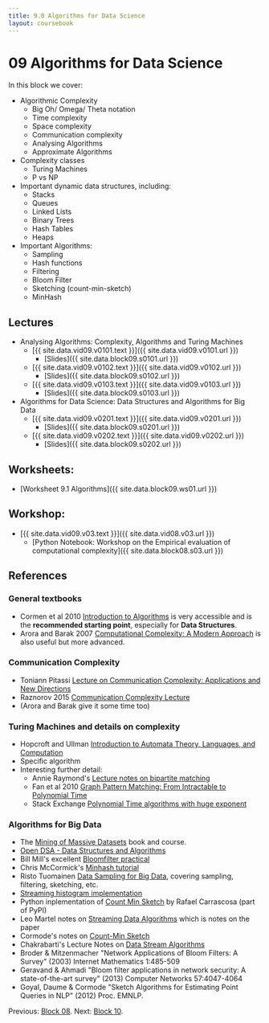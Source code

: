 ```yaml
---
title: 9.0 Algorithms for Data Science
layout: coursebook
---
```

# 09 Algorithms for Data Science

In this block we cover:

* Algorithmic Complexity
  - Big Oh/ Omega/ Theta notation
  - Time complexity
  - Space complexity
  - Communication complexity
  - Analysing Algorithms
  - Approximate Algorithms
* Complexity classes
  * Turing Machines
  * P vs NP
* Important dynamic data structures, including:
  - Stacks
  - Queues
  - Linked Lists
  - Binary Trees
  - Hash Tables
  - Heaps
* Important Algorithms:
  * Sampling
  * Hash functions
  * Filtering
  * Bloom Filter
  * Sketching (count-min-sketch)
  * MinHash

## Lectures

* Analysing Algorithms: Complexity, Algorithms and Turing Machines
  * [{{ site.data.vid09.v0101.text }}]({{ site.data.vid09.v0101.url }})
    * [Slides]({{ site.data.block09.s0101.url }})
  * [{{ site.data.vid09.v0102.text }}]({{ site.data.vid09.v0102.url }})
    * [Slides]({{ site.data.block09.s0102.url }})
  * [{{ site.data.vid09.v0103.text }}]({{ site.data.vid09.v0103.url }})
    * [Slides]({{ site.data.block09.s0103.url }})
* Algorithms for Data Science: Data Structures and Algorithms for Big Data
  * [{{ site.data.vid09.v0201.text }}]({{ site.data.vid09.v0201.url }})
    * [Slides]({{ site.data.block09.s0201.url }})
  * [{{ site.data.vid09.v0202.text }}]({{ site.data.vid09.v0202.url }})
    * [Slides]({{ site.data.block09.s0202.url }})

## Worksheets:

* [Worksheet 9.1 Algorithms]({{ site.data.block09.ws01.url }}) 

## Workshop:

* [{{ site.data.vid09.v03.text }}]({{ site.data.vid08.v03.url }})
  * [Python Notebook: Workshop on the Empirical evaluation of computational complexity]({{ site.data.block08.s03.url }})

## References

### General textbooks

* Cormen et al 2010 [Introduction to Algorithms](https://github.com/mejibyte/competitive_programming/blob/master/lib/Books/Introduction.to.Algorithms.3rd.Edition.Sep.2010.pdf) is very accessible and is the **recommended starting point**, especially for **Data Structures**.
* Arora and Barak 2007 [Computational Complexity: A Modern Approach](https://theory.cs.princeton.edu/complexity/book.pdf) is also useful but more advanced.

### Communication Complexity

* Toniann Pitassi [Lecture on Communication Complexity: Applications and New Directions](https://www.cs.toronto.edu/~toni/Courses/CommComplexity2014/Lectures/lecture1.pdf)
* Raznorov 2015 [Communication Complexity Lecture](https://people.csail.mit.edu/rrw/cs154-2015/comm-c-lecture.pdf)
* (Arora and Barak give it some time too)

### Turing Machines and details on complexity

* Hopcroft and Ullman [Introduction to Automata Theory, Languages, and Computation](https://books.google.co.uk/books/about/Introduction_to_Automata_Theory_Language.html?id=G_BQAAAAMAAJ&redir_esc=y)
* Specific algorithm
* Interesting further detail:
  * Annie Raymond's [Lecture notes on bipartite matching](https://sites.math.washington.edu/~raymonda/assignment.pdf)
  * Fan et al 2010 [Graph Pattern Matching: From Intractable to Polynomial Time](https://www.comp.nus.edu.sg/~vldb2010/proceedings/files/papers/R23.pdf)
  * Stack Exchange [Polynomial Time algorithms with huge exponent](https://cstheory.stackexchange.com/questions/6660/polynomial-time-algorithms-with-huge-exponent-constant)

### Algorithms for Big Data

* The [Mining of Massive Datasets](http://mccormickml.com/2015/06/12/minhash-tutorial-with-python-code/) book and course.
* [Open DSA - Data Structures and Algorithms](https://opendsa-server.cs.vt.edu/ODSA/Books/Everything/html/HashFuncExamp.html)
* Bill Mill's excellent [Bloomfilter practical](https://llimllib.github.io/bloomfilter-tutorial/)
* Chris McCormick's [Minhash tutorial](http://mccormickml.com/2015/06/12/minhash-tutorial-with-python-code/)
* Risto Tuomainen [Data Sampling for Big Data](https://www.cs.helsinki.fi/u/jilu/paper/tuomainen.pdf), covering sampling, filtering, sketching, etc.
* [Streaming histogram implementation](https://github.com/VividCortex/gohistogram)
* Python inplementation of [Count Min Sketch](https://github.com/rafacarrascosa/countminsketch) by Rafael Carrascosa (part of PyPI)
* Leo Martel notes on [Streaming Data Algorithms](https://cs.stanford.edu/~rishig/courses/ref/l12b.pdf) which is notes on the paper
* Cormode's notes on [Count-Min Sketch](http://dimacs.rutgers.edu/~graham/pubs/papers/cmencyc.pdf)
* Chakrabarti's Lecture Notes on [Data Stream Algorithms](https://www.cs.dartmouth.edu/~ac/Teach/CS49-Fall11/Notes/lecnotes.pdf)
* Broder & Mitzenmacher "Network Applications of Bloom Filters: A Survey" (2003) Internet Mathematics 1:485-509
* Geravand & Ahmadi "Bloom filter applications in network security: A state-of-the-art survey" (2013) Computer Networks 57:4047-4064
* Goyal, Daume & Cormode "Sketch Algorithms for Estimating Point Queries in NLP" (2012) Proc. EMNLP.

Previous: [Block 08](08.md).
Next: [Block 10](10.md).
